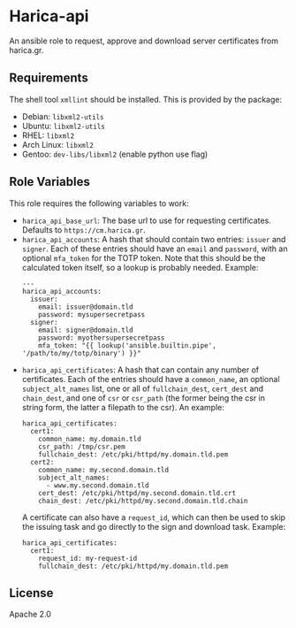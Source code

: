 Harica-api
=========

An ansible role to request, approve and download server certificates from harica.gr.

Requirements
------------

The shell tool `xmllint` should be installed. This is provided by the package:
- Debian: `libxml2-utils`
- Ubuntu: `libxml2-utils`
- RHEL: `libxml2`
- Arch Linux: `libxml2`
- Gentoo: `dev-libs/libxml2` (enable python use flag)

Role Variables
--------------

This role requires the following variables to work:
- `harica_api_base_url`: The base url to use for requesting certificates. Defaults to `https://cm.harica.gr`.
- `harica_api_accounts`: A hash that should contain two entries: `issuer` and `signer`. Each of these entries should have an `email` and `password`, with an optional `mfa_token` for the TOTP token. Note that this should be the calculated token itself, so a lookup is probably needed. Example:
  ```
  ---
  harica_api_accounts:
    issuer:
      email: issuer@domain.tld
      password: mysupersecretpass
    signer:
      email: signer@domain.tld
      password: myothersupersecretpass
      mfa_token: "{{ lookup('ansible.builtin.pipe', '/path/to/my/totp/binary') }}"
  ```
- `harica_api_certificates`: A hash that can contain any number of certificates. Each of the entries should have a `common_name`, an optional `subject_alt_names` list, one or all of `fullchain_dest`, `cert_dest` and `chain_dest`, and one of `csr` or `csr_path` (the former being the csr in string form, the latter a filepath to the csr). An example:
  ```
  harica_api_certificates:
    cert1:
      common_name: my.domain.tld
      csr_path: /tmp/csr.pem
      fullchain_dest: /etc/pki/httpd/my.domain.tld.pem
    cert2:
      common_name: my.second.domain.tld
      subject_alt_names:
        - www.my.second.domain.tld
      cert_dest: /etc/pki/httpd/my.second.domain.tld.crt
      chain_dest: /etc/pki/httpd/my.second.domain.tld.chain
  ```
  A certificate can also have a `request_id`, which can then be used to skip the issuing task and go directly to the sign and download task. Example:
  ```
  harica_api_certificates:
    cert1:
      request_id: my-request-id
      fullchain_dest: /etc/pki/httpd/my.domain.tld.pem
   ```

License
-------

Apache 2.0
